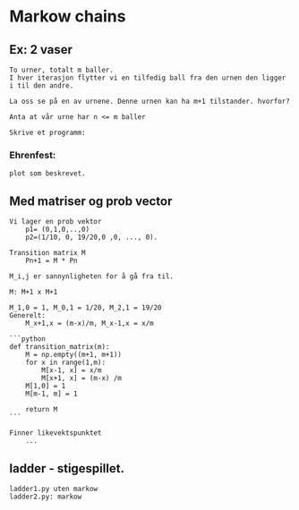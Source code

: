 # Markow chains

## Ex: 2 vaser
    To urner, totalt m baller.
    I hver iterasjon flytter vi en tilfedig ball fra den urnen den ligger i til den andre.

    La oss se på en av urnene. Denne urnen kan ha m+1 tilstander. hvorfor?

    Anta at vår urne har n <= m baller

    Skrive et programm:

### Ehrenfest:
    plot som beskrevet.

## Med matriser og prob vector
    Vi lager en prob vektor
        p1= (0,1,0,..,0)
        p2=(1/10, 0, 19/20,0 ,0, ..., 0).

    Transition matrix M
        Pn+1 = M * Pn

    M_i,j er sannynligheten for å gå fra til.

    M: M+1 x M+1

    M_1,0 = 1, M_0,1 = 1/20, M_2,1 = 19/20
    Generelt:
        M_x+1,x = (m-x)/m, M_x-1,x = x/m

    ```python
    def transition_matrix(m):
        M = np.empty((m+1, m+1))
        for x in range(1,m):
            M[x-1, x] = x/m
            M[x+1, x] = (m-x) /m
        M[1,0] = 1
        M[m-1, m] = 1

        return M
    ```

    Finner likevektspunktet
        ...
    
## ladder - stigespillet.
    ladder1.py uten markow
    ladder2.py: markow


